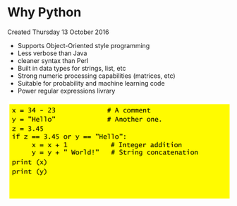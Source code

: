 # Why Python
Created Thursday 13 October 2016


* Supports Object-Oriented style programming
* Less verbose than Java
* cleaner syntax than Perl
* Built in data types for strings, list, etc
* Strong numeric processing capabilities (matrices, etc)
* Suitable for probability and machine learning code
* Power regular expressions livrary

![](./Why_Python/pasted_image.png)




